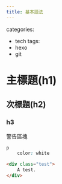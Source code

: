 ```yaml
---
title: 基本語法
---
```


categories:
- tech
tags:
- hexo
- git

# 主標題(h1)
## 次標題(h2)
### h3

<div class="tip">
    警告區塊
</div>

``` SCSS
p
	color: white
```

``` HTML
<div class="test">
	A test.
</div>
```